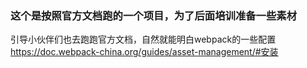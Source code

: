 ### 这个是按照官方文档跑的一个项目，为了后面培训准备一些素材
引导小伙伴们也去跑跑官方文档，自然就能明白webpack的一些配置
https://doc.webpack-china.org/guides/asset-management/#安装